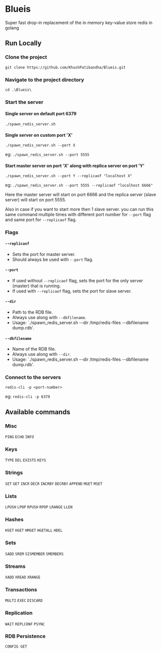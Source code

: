# Blueis

Super fast drop-in replacement of the in memory key-value store redis in golang

## Run Locally

### Clone the project
`git clone https://github.com/KhushPatibandha/Blueis.git`

### Navigate to the project directory
`cd .\Blueis\`

### Start the server

#### Single server on default port 6379
`./spawn_redis_server.sh`

#### Single server on custom port 'X'
`./spawn_redis_server.sh --port X`

eg: `./spawn_redis_server.sh --port 5555`

#### Start master server on port 'X' along with replica server on port 'Y'
`./spawn_redis_server.sh --port Y --replicaof "localhost X"`

eg: `./spawn_redis_server.sh --port 5555 --replicaof "localhost 6666"`

Here the master server will start on port 6666 and the replica server (slave server) will start on port 5555.

Also in case if you want to start more then 1 slave server. you can run this same command multiple times with different port number for `--port` flag and same port for `--replicaof` flag.

### Flags

#### `--replicaof`
- Sets the port for master server.
- Should always be used with `--port` flag.

#### `--port`
- If used without `--replicaof` flag, sets the port for the only server (master) that is running.
- If used with `--replicaof` flag, sets the port for slave server.

#### `--dir`
- Path to the RDB file.
- Always use along with `--dbfilename`.
- Usage: `./spawn_redis_server.sh --dir /tmp/redis-files --dbfilename dump.rdb'.

#### `--dbfilename`
- Name of the RDB file.
- Always use along with `--dir`.
- Usage: `./spawn_redis_server.sh --dir /tmp/redis-files --dbfilename dump.rdb'.

### Connect to the servers
`redis-cli -p <port-number>`

eg: `redis-cli -p 6379`

## Available commands
### Misc
`PING` `ECHO` `INFO`
### Keys
`TYPE` `DEL` `EXISTS` `KEYS`
### Strings
`SET` `GET` `INCR` `DECR` `INCRBY` `DECRBY` `APPEND` `MGET` `MSET` 
### Lists
`LPUSH` `LPOP` `RPUSH` `RPOP` `LRANGE` `LLEN`
### Hashes
`HSET` `HGET` `HMGET` `HGETALL` `HDEL`
### Sets
`SADD` `SREM` `SISMEMBER` `SMEMBERS`
### Streams
`XADD` `XREAD` `XRANGE`
### Transactions
`MULTI` `EXEC` `DISCARD`
### Replication
`WAIT` `REPLCONF` `PSYNC`
### RDB Persistence
`CONFIG GET`


























